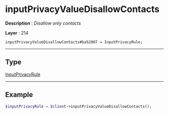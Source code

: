 # inputPrivacyValueDisallowContacts

**Description** : *Disallow only contacts*

**Layer** : 214

```tl
inputPrivacyValueDisallowContacts#ba52007 = InputPrivacyRule;
```

---

## Type

[InputPrivacyRule](type/InputPrivacyRule)

---

## Example

```php
$inputPrivacyRule = $client->inputPrivacyValueDisallowContacts();
```